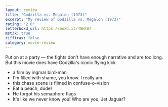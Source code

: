```yaml
---
layout: review
title: "Godzilla vs. Megalon (1973)"
excerpt: "My review of Godzilla vs. Megalon (1973)"
rating: "2.0"
letterboxd_url: https://boxd.it/4GHlW7
mst3k: true
rifftrax: false
category: movie-review
---
```


Put on at a party — the fights don't have enough narrative and are too long. But this movie does have Godzilla's iconic flying kick

- a film by ingmar bird-man
- I'm filled with shame, you know. I really am
- this chase scene is filmed in confuse-o-vision
- Eat a peach, dude!
- He forgot his semaphore flags
- It's like we never know you! Who are you, Jet Jaguar?
